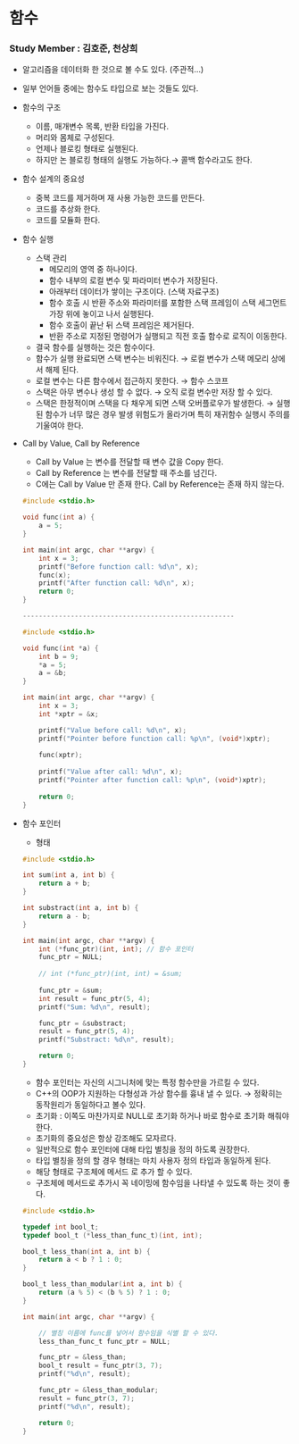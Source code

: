 # 함수

### Study Member : 김호준, 천상희

- 알고리즘을 데이터화 한 것으로 볼 수도 있다.  (주관적…)
- 일부 언어들 중에는 함수도 타입으로 보는 것들도 있다.

- 함수의 구조
    - 이름, 매개변수 목록, 반환 타입을 가진다.
    - 머리와 몸체로 구성된다.
    - 언제나 블로킹 형태로 실행된다.
    - 하지만 논 블로킹 형태의 실행도 가능하다.→ 콜백 함수라고도 한다.

- 함수 설계의 중요성
    - 중복 코드를 제거하며 재 사용 가능한 코드를 만든다.
    - 코드를 추상화 한다.
    - 코드를 모듈화 한다.

- 함수 실행
    - 스택 관리
        - 메모리의 영역 중 하나이다.
        - 함수 내부의 로컬 변수 및 파라미터 변수가 저장된다.
        - 아래부터 데이터가 쌓이는 구조이다. (스택 자료구조)
        - 함수 호출 시 반환 주소와 파라미터를 포함한 스택 프레임이 스택 세그먼트 가장 위에 놓이고 나서 실행된다.
        - 함수 호출이 끝난 뒤 스택 프레임은 제거된다.
        - 반환 주소로 지정된 명령어가 실행되고 직전 호출 함수로 로직이 이동한다.
    - 결국 함수를 실행하는 것은 함수이다.
    - 함수가 실행 완료되면 스택 변수는 비워진다. → 로컬 변수가 스택 메모리 상에서 해제 된다.
    - 로컬 변수는 다른 함수에서 접근하지 못한다. → 함수 스코프
    - 스택은 아무 변수나 생성 할 수 없다. → 오직 로컬 변수만 저장 할 수 있다.
    - 스택은 한정적이며 스택을 다 채우게 되면 스택 오버플로우가 발생한다. → 실행된 함수가 너무 많은 경우 발생 위험도가 올라가며 특히 재귀함수 실행시 주의를 기울여야 한다.

- Call by Value, Call by Reference
    - Call by Value 는 변수를 전달할 때  변수 값을 Copy 한다.
    - Call by Reference 는 변수를 전달할 때  주소를 넘긴다.
    - C에는 Call by Value 만 존재 한다. Call by Reference는 존재 하지 않는다.
    
    ```c
    #include <stdio.h>
    
    void func(int a) {
        a = 5;
    }
    
    int main(int argc, char **argv) {
        int x = 3;
        printf("Before function call: %d\n", x);
        func(x);
        printf("After function call: %d\n", x);
        return 0;
    }
    
    -----------------------------------------------------
    
    #include <stdio.h>
    
    void func(int *a) {
        int b = 9;
        *a = 5;
        a = &b;
    }
    
    int main(int argc, char **argv) {
        int x = 3;
        int *xptr = &x;
    
        printf("Value before call: %d\n", x);
        printf("Pointer before function call: %p\n", (void*)xptr);
        
        func(xptr);
        
        printf("Value after call: %d\n", x);
        printf("Pointer after function call: %p\n", (void*)xptr);
        
        return 0;
    }
    ```
    

- 함수 포인터
    - 형태
    
    ```c
    #include <stdio.h>
    
    int sum(int a, int b) {
        return a + b;
    }
    
    int substract(int a, int b) {
        return a - b;
    }
    
    int main(int argc, char **argv) {
        int (*func_ptr)(int, int); // 함수 포인터
        func_ptr = NULL;
        
        // int (*func_ptr)(int, int) = &sum; 
        
        func_ptr = &sum;
        int result = func_ptr(5, 4);
        printf("Sum: %d\n", result);
    
        func_ptr = &substract;
        result = func_ptr(5, 4);
        printf("Substract: %d\n", result);
    
        return 0;
    }
    ```
    
    - 함수 포인터는 자신의 시그니처에 맞는 특정 함수만을 가르킬 수 있다.
    - C++의 OOP가 지원하는 다형성과 가상 함수를 흉내 낼 수 있다. → 정확히는 동작원리가 동일하다고 볼수 있다.
    - 초기화 : 이쪽도 마찬가지로 NULL로 초기화 하거나 바로 함수로 초기화 해줘야 한다.
    - 초기화의 중요성은 항상 강조해도 모자르다.
    - 일반적으로 함수 포인터에 대해 타입 별칭을 정의 하도록 권장한다.
    - 타입 별칭을 정의 할 경우 형태는 마치 사용자 정의 타입과 동일하게 된다.
    - 해당 형태로 구조체에 메서드 로 추가 할 수 있다.
    - 구조체에 메서드로 추가시 꼭 네이밍에 함수임을 나타낼 수 있도록 하는 것이 좋다.
    
    ```c
    #include <stdio.h>
    
    typedef int bool_t;
    typedef bool_t (*less_than_func_t)(int, int);
    
    bool_t less_than(int a, int b) {
        return a < b ? 1 : 0;
    }
    
    bool_t less_than_modular(int a, int b) {
        return (a % 5) < (b % 5) ? 1 : 0;
    }
    
    int main(int argc, char **argv) {
    
        // 별칭 이름에 func를 넣어서 함수임을 식별 할 수 있다.
        less_than_func_t func_ptr = NULL; 
    
        func_ptr = &less_than;
        bool_t result = func_ptr(3, 7);
        printf("%d\n", result);
    
        func_ptr = &less_than_modular;
        result = func_ptr(3, 7);
        printf("%d\n", result);
    
        return 0;
    }
    ```